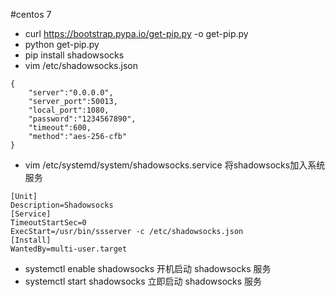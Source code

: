 #centos 7
* curl https://bootstrap.pypa.io/get-pip.py -o get-pip.py
* python get-pip.py
* pip install shadowsocks
* vim /etc/shadowsocks.json
~~~
{
    "server":"0.0.0.0",
    "server_port":50013,
    "local_port":1080,
    "password":"1234567890",
    "timeout":600,
    "method":"aes-256-cfb"
}
~~~
* vim /etc/systemd/system/shadowsocks.service  将shadowsocks加入系统服务
~~~
[Unit]
Description=Shadowsocks
[Service]
TimeoutStartSec=0
ExecStart=/usr/bin/ssserver -c /etc/shadowsocks.json
[Install]
WantedBy=multi-user.target
~~~
* systemctl enable shadowsocks   开机启动 shadowsocks 服务
* systemctl start shadowsocks    立即启动 shadowsocks 服务
